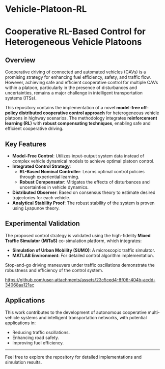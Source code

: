 # Vehicle-Platoon-RL
# Cooperative RL-Based Control for Heterogeneous Vehicle Platoons

## Overview

Cooperative driving of connected and automated vehicles (CAVs) is a promising strategy for enhancing fuel efficiency, safety, and traffic flow. However, achieving safe and efficient cooperative control for multiple CAVs within a platoon, particularly in the presence of disturbances and uncertainties, remains a major challenge in intelligent transportation systems (ITSs).

This repository contains the implementation of a novel **model-free off-policy distributed cooperative control approach** for heterogeneous vehicle platoons in highway scenarios. The methodology integrates **reinforcement learning (RL)** with **robust compensating techniques**, enabling safe and efficient cooperative driving.

## Key Features

- **Model-Free Control**: Utilizes input-output system data instead of complex vehicle dynamical models to achieve optimal platoon control.
- **Integrated Control Strategy**:
  - **RL-Based Nominal Controller**: Learns optimal control policies through experiential learning.
  - **Robust Compensator**: Mitigates the effects of disturbances and uncertainties in vehicle dynamics.
- **Distributed Observer**: Based on consensus theory to estimate desired trajectories for each vehicle.
- **Analytical Stability Proof**: The robust stability of the system is proven using Lyapunov theory.

## Experimental Validation

The proposed control strategy is validated using the high-fidelity **Mixed Traffic Simulator (MiTaS)** co-simulation platform, which integrates:
- **Simulation of Urban Mobility (SUMO)**: A microscopic traffic simulator.
- **MATLAB Environment**: For detailed control algorithm implementation.

Stop-and-go driving maneuvers under traffic oscillations demonstrate the robustness and efficiency of the control system.


https://github.com/user-attachments/assets/23c5ced4-8f06-404b-acdd-34068aa121ac



## Applications

This work contributes to the development of autonomous cooperative multi-vehicle systems and intelligent transportation networks, with potential applications in:
- Reducing traffic oscillations.
- Enhancing road safety.
- Improving fuel efficiency.

---

Feel free to explore the repository for detailed implementations and simulation results.
